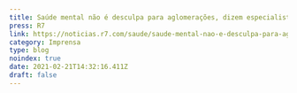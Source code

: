 ```yaml
---
title: Saúde mental não é desculpa para aglomerações, dizem especialistas
press: R7
link: https://noticias.r7.com/saude/saude-mental-nao-e-desculpa-para-aglomeracoes-dizem-especialistas-20022021
category: Imprensa
type: blog
noindex: true
date: 2021-02-21T14:32:16.411Z
draft: false
---
```

